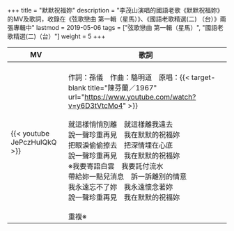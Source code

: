 +++
title = "默默祝福妳"
description = "李茂山演唱的國語老歌《默默祝福妳》的MV及歌詞，收錄在《弦歌戀曲 第一輯（星馬）》、《國語老歌精選(二) （台）》兩張專輯中"
lastmod = 2019-05-06
tags = ["弦歌戀曲 第一輯（星馬）", "國語老歌精選(二)（台）"]
weight = 5
+++

MV  | 歌詞  
--------------|-------
{{< youtube JePczHuIQkQ >}}|<br/>作詞：孫儀　作曲：駱明道　原唱：{{< target-blank title="陳芬蘭／1967" url="https://www.youtube.com/watch?v=y6D3tVtcMo4" >}}<br/><br/>就這樣悄悄別離　就這樣離我遠去<br/>說一聲珍重再見　我在默默的祝福妳<br/>把眼淚偷偷擦去　把深情埋在心底<br/>說一聲珍重再見　我在默默的祝福妳<br/>※我要寄語白雲　我要託付流水<br/>帶給妳一點兒消息　訴一訴離別的情意<br/>我永遠忘不了妳　我永遠懷念著妳<br/>說一聲珍重再見　我在默默的祝福妳<br/><br/>重複※
